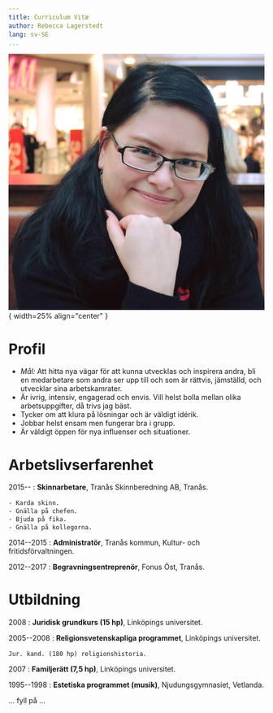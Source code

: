 ```yaml
---
title: Curriculum Vitæ
author: Rebecca Lagerstedt
lang: sv-SE
...
```


![Rebecca Lagerstedt](images/photo.jpg){ width=25% align="center" }

# Profil

  * *Mål:* Att hitta nya vägar för att kunna utvecklas och inspirera andra, bli en medarbetare som andra ser upp till och som är rättvis, jämställd, och utvecklar sina arbetskamrater.
  * Är ivrig, intensiv, engagerad och envis. Vill helst bolla mellan olika arbetsuppgifter, då trivs jag bäst.
  * Tycker om att klura på lösningar och är väldigt idérik.
  * Jobbar helst ensam men fungerar bra i grupp.
  * Är väldigt öppen för nya influenser och situationer.

# Arbetslivserfarenhet

2015--
:   **Skinnarbetare**, Tranås Skinnberedning AB, Tranås.

    - Karda skinn.
    - Gnälla på chefen.
    - Bjuda på fika.
    - Gnälla på kollegorna.

2014--2015
:   **Administratör**, Tranås kommun, Kultur- och fritidsförvaltningen.

2012--2017
:   **Begravningsentreprenör**, Fonus Öst, Tranås.

# Utbildning

2008
:   **Juridisk grundkurs (15 hp)**, Linköpings universitet.

2005--2008
:   **Religionsvetenskapliga programmet**, Linköpings universitet.

    Jur. kand. (180 hp) religionshistoria.

2007
:   **Familjerätt (7,5 hp)**, Linköpings universitet.

1995--1998
:   **Estetiska programmet (musik)**, Njudungsgymnasiet, Vetlanda.

... fyll på ...
<!--stackedit_data:
eyJwcm9wZXJ0aWVzIjoidGl0bGU6IHRqb1xuIiwiaGlzdG9yeS
I6Wy02NTA3MTY4NDEsMTI2ODUxMjI0MiwzNzE4MDQ3MzNdfQ==

-->